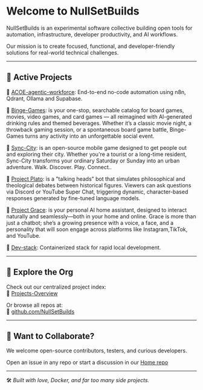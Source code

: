 # Welcome to NullSetBuilds

NullSetBuilds is an experimental software collective building open tools for automation, infrastructure, developer productivity, and AI workflows.

Our mission is to create focused, functional, and developer-friendly solutions for real-world technical challenges.

---

## 🚀 Active Projects

🔹 [ACOE-agentic-workforce](https://github.com/NullSetBuilds/ACOE): End-to-end no-code automation using n8n, Qdrant, Ollama and Supabase.

🔹 [Binge-Games](https://github.com/NullSetBuilds/bingegames): is your one-stop, searchable catalog for board games, movies, video games, and card games — all reimagined    with AI-generated drinking rules and themed beverages. Whether it’s a classic movie night, a throwback gaming session, or a spontaneous board game battle, Binge-Games   turns any activity into an unforgettable social event.

🔹 [Sync-City](https://github.com/NullSetBuilds/sync-city): is an open-source mobile game designed to get people out and exploring their city. Whether you're a     tourist  or a long-time resident, Sync-City transforms your ordinary Saturday or Sunday into an urban adventure.  Walk. Discover. Play. Connect..

🔹 [Project Plato](https://github.com/NullSetBuilds/project-pluto): is a "talking heads" bot that simulates philosophical and theological debates between historical figures. Viewers can ask questions via Discord or YouTube Super Chat, triggering dynamic, character-based responses generated by fine-tuned language models.

🔹 [Project Grace](https://github.com/NullSetBuilds/project-grace): is your personal AI home assistant, designed to interact naturally and seamlessly—both in your home and  online. Grace is more than just a chatbot; she’s a growing presence with a voice, a face, and a personality that will soon engage across platforms like Instagram,TikTok,    and YouTube.

🔹 [Dev-stack](https://github.com/NullSetBuilds/services): Containerized stack for rapid local development.

---

## 📁 Explore the Org

Check out our centralized project index:  
🔗 [Projects-Overview](https://github.com/NullSetBuilds/projects-overview)

Or browse all repos at:  
🔗 [github.com/NullSetBuilds](https://github.com/NullSetBuilds)

---

## 🤝 Want to Collaborate?

We welcome open-source contributors, testers, and curious developers.

Open an issue in any repo or start a discussion in our [Home repo](https://github.com/NullSetBuilds/.github/issues)

---

🛠️ *Built with love, Docker, and far too many side projects.*
